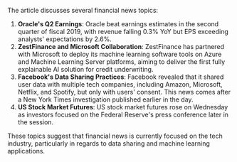 The article discusses several financial news topics:

1. **Oracle's Q2 Earnings**: Oracle beat earnings estimates in the second quarter of fiscal 2019, with revenue falling 0.3% YoY but EPS exceeding analysts' expectations by 2.6%.
2. **ZestFinance and Microsoft Collaboration**: ZestFinance has partnered with Microsoft to deploy its machine learning software tools on Azure and Machine Learning Server platforms, aiming to deliver the first fully explainable AI solution for credit underwriting.
3. **Facebook's Data Sharing Practices**: Facebook revealed that it shared user data with multiple tech companies, including Amazon, Microsoft, Netflix, and Spotify, but only with users' consent. This news comes after a New York Times investigation published earlier in the day.
4. **US Stock Market Futures**: US stock market futures rose on Wednesday as investors focused on the Federal Reserve's press conference later in the session.

These topics suggest that financial news is currently focused on the tech industry, particularly in regards to data sharing and machine learning applications.